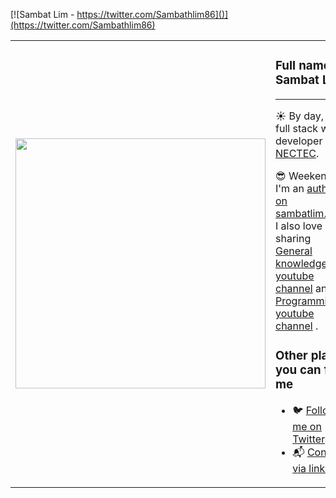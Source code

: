 [![Sambat Lim - https://twitter.com/Sambathlim86]()](https://twitter.com/Sambathlim86)

<table border="0" cellspacing="0" cellpadding="0">
  <tr>
    <td style="border: 0";>
      <img width="400" src="" />
    </td>
    <td style="border: 0";>
      <h3>
        Full name: Sambat Lim
      </h3>
      <hr>
      <p>
        ☀️ By day, I'm a full stack web developer at <a href="https://www.nectec.or.th/en/">NECTEC<a/>.
      </p>
      <p>
        😎 Weekend, I'm an <a href="https://sambat-tech.netlify.app/">author on sambatlim.tech</a>, I also love sharing <a href="https://www.youtube.com/channel/UCs4y2CueccxT6ZmAAlZkBNQ?view_as=subscriber">General knowledge youtube channel</a> and <a href="https://www.youtube.com/channel/UCboO92SLHoZp1eq_bcFLGNQ">Programming youtube channel</a> .
      </p>
      <h3>Other places you can find me</h3>
      <ul>
        <li>
          🐦 <a href="https://twitter.com/Sambathlim86">Follow me on Twitter</a>
        </li>
        <li>
          📬 <a href="https://www.linkedin.com/in/sambatlim/">Connect via linkedin</a>
        </li>
      </ul>
    </td>
  </tr>
</table>

